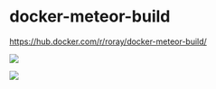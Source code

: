 # docker-meteor-build

https://hub.docker.com/r/roray/docker-meteor-build/

[![](https://images.microbadger.com/badges/image/roray/docker-meteor-build.svg)](https://microbadger.com/images/roray/docker-meteor-build "Get your own image badge on microbadger.com")

[![](https://images.microbadger.com/badges/version/roray/docker-meteor-build.svg)](http://microbadger.com/images/roray/docker-meteor-build "Get your own version badge on microbadger.com")
